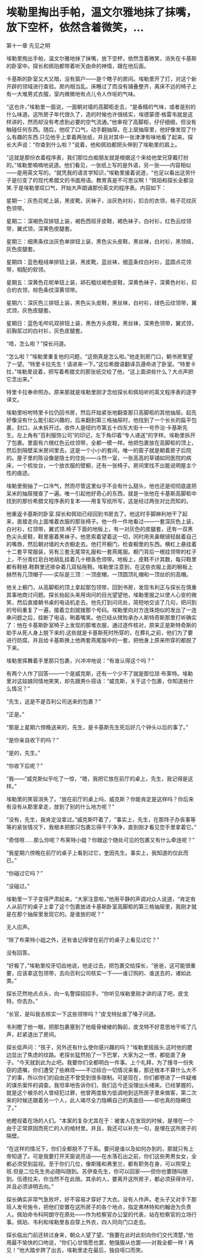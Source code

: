 # 埃勒里掏出手帕，温文尔雅地抹了抹嘴，放下空杯，依然含着微笑，...

第十一章 先见之明

埃勒里掏出手帕，温文尔雅地抹了抹嘴，放下空杯，依然含着微笑，消失在卡基斯的卧室中。探长和佩珀都带着听天由命的神情，跟在他后面。

卡基斯的卧室又大又暗，没有窗户——是个瞎子的房间。埃勒里开了灯，对这个新开辟的领域进行查验。房内相当乱。床睡过了而没有铺叠整齐，离床不远的椅子上有一大堆男式衣服，室内微微地有点儿令人作呕的气味。

“这也许，”埃勒里一面说，一面朝对墙的高脚柜走去，“是香精的气味，或者是别的什么味道。这所房子年代很久了，造的时候也许很结实，埃德蒙德·格雷韦就是这样讲的，然而却没有考虑到必要的空气流通。”他审视了高脚柜，仔仔细细，但没有触碰任何东西。随后，他叹了口气，动手翻抽屉。在上层抽屉里，他好像发现了什么有趣的东西.只见他手上拿着两张纸，并且对其中一张津津有味地看了起来。探长大声说：“你查到什么啦？”说着，他和佩珀都把头伸到了埃勒里的肩上。

“这就是那份衣着程序表，我们那位白痴朋友就是根据这个来给他堂兄穿戴打扮的。”埃勒里喃喃地说道。他们看见，一张纸上写的是外语，另一张——内容相似——是用英文写的。“就凭我的语言学知识，”埃勒里接着说道，“也足以看出这劳什子是衍变了的现代希腊文的书面用语。教育真是不可思议啊！”佩珀和探长全都没笑.于是埃勒里叹口气，开始大声朗诵那份英文的程序表。内容如下：

星期一：灰色花呢上装，黑皮靴，灰袜子，淡灰色衬衫，扣合的衣领，格子花纹灰色领带。

星期二：深褐色双排钮上装，褐色西班牙皮鞋，褐色袜子，白衬衫，红色云纹领带，翼式领，深黄色皮腿套。

星期三：细黑条纹淡灰色单排钮上装，黑色尖头皮鞋，黑丝袜，白衬衫，黑领结，灰色皮腿套。

星期四：蓝色粗绒单排钮上装，黑皮靴，蓝丝袜，细蓝条纹白衬衫，蓝圆点花领带，相配的软领。

星期五：深黄色花呢单钮上装，卵石粗纹褐色皮鞋，深黄色袜子，深黄色衬衫，扣合的衣领，棕色条纹深黄领带。

星期六：深灰色三排钮上装，黑色尖头皮鞋，黑丝袜，白衬衫，绿色云纹领带，翼式领，灰色皮腿套。

星期日：蓝色毛哔叽双排钮上装，黑色方头皮鞋，黑丝袜，深黑色领带，翼式领，前胸浆过的白衬衫，灰色皮腿套。

“唔，怎么啦？”探长问道。

“怎么啦？”埃勒里重复他的问题，“这倒真是怎么啦。”他走到房门口，朝书房里望了一望。“特里卡拉先生！请进来一下。”这位希腊语翻译员遵命进了卧室。“特里卡拉，”埃勒里说着，把写着希腊文的那张纸交给了他，“这上面讲些什么？大点声把它念出来。”

特里卡拉奉命照办。原来那就是埃勒里刚才念给探长和佩珀听的英文程序表的逐字译文。

埃勒里吩咐特里卡拉仍回书房，然后开始紧张地翻查那只高脚柜的其他抽屉。起先好像没有什么能引起兴趣的，后来翻到第三格抽屉时，他找到了一个长长的扁平包裹，封口，从未拆开过。收件人是纽约市第五十四东大街十一号乔治·卡基斯先生。左上角有“百利服饰公司”的印记，左下角印着“专人递送”的字样。埃勒里拆开了包裹。里面有六根红色云纹领带，全都一模一样。他把包裹放在高脚柜的顶上，然后到隔壁呆米房间里去。这是一个小小的套间，唯一的窗子就是朝着房子后院的。屋子里的陈设像是隐士的住处——斗然一室，一张高高的草铺如同医院的病床，一个梳妆台，一个放衣服的壁橱，还有一张椅子。房间里找不出能说明屋主个性的痕迹。

埃勒里倒抽了一口冷气，然而尽管这里似乎不会有什么甜头，他也还是彻彻底底把呆米的抽屉搜查了一遍。唯一引起他好奇心的东西，就是一张他在卡基斯高脚柜中找到的那份希腊文程序表的复本——用复写纸所写，这是经过两张对比而知的。

他重返卡基斯的卧室.探长和佩珀已经回到书房去了。他这时手脚麻利地干了起来，直接走向上面堆着衣服的那张椅子。他一件一件地看过——一套深灰色上装，白衬衫，红领带，翼式领.椅子下面的地板上，有一对灰色的皮腿套，还有一双黑色尖头皮鞋，鞋里塞着黑袜子。他思索着望着这一切，同时用夹鼻眼镜轻敲着自己的嘴唇，然后朝对墙的大衣橱走去。他打开橱门，检查橱里的东西。横杠上悬挂着十二套平常服装，另有三套无尾常礼服和一套燕尾服。橱门背后一根挂领带的杠子上，不分青红皂白地胡乱挂着几十根各色领带。地板上，皮鞋不计其数，每只鞋里都有鞋楦.鞋群里还掺杂着几双毡拖鞋。埃勒里注意到，在这些衣服上面的橱板上赫然有几顶帽子——实际是三顶：一顶皮帽，一顶圆顶礼帽和一顶丝织的高帽。

他关上橱门，从高脚柜的顶上拿起那包领带，回到书房，发现韦利正与探长在慎重其事地商讨问题。探长抬起头来用询问的目光望望他，埃勒里报之以使人心安的微笑，然后直接朝书桌的电话机走去。他先打到问讯处，简短地交谈了几句，把问到的号码重复了一遍，接着立刻就拨那个号码。埃勒里向对方连珠炮似的发出了一连串问题之后，挂断了电话，咧着嘴笑。他已经从殡殓承办人斯特奇斯那里打听确实了：他在卡基斯卧室椅子上发现的那堆衣服，通过逐件核对，原来正是斯特奇斯的助手从死人身上脱下来的.这些就是卡基斯死时所穿的，在葬礼之前，他们为了要进行防腐，并且给卡基斯换上他两套燕尾服中的一套，把他身上原来所穿的都脱了下来。

埃勒里挥舞着手里那只包裹，兴冲冲地说：“有谁认得这个吗？”

有两个人作了回答——一个是威克斯，还有一个少不了就是那位琼·布莱特。埃勒里对这姑娘同情地笑笑，却先跟男仆搭话：“威克斯，关于这个包裹，你知道些什么情况？”

“先生，这是不是百利公司送来的包裹？”

“正是。”

“那是上星期六傍晚送来的，先生，是卡基斯先生死后好几个钟头以后的事了。”

“是你亲自收下的吗？”

“是的，先生。”

“你收下后呢？”

“我——”威克斯似乎吃了一惊，“嗯，我把它放在前厅的桌上，先生，我记得是这样。”

埃勒里的笑容消失了。“放在前厅的桌上吗，威克斯？你能肯定是这样吗？你后来有没有从那里拿走，放到了别的什么地方呢？”

“没有，先生，我肯定没拿过。”威克斯吓着了，“事实上，先生，在那阵子办丧事等等的紧张情况下，我根本把那只包裹忘得干干净净，直到刚才看见您手里拿着它。”

“奇怪呀……那么你呢？布莱特小姐？你跟这个随处可见的包裹又有什么牵连呢？”

“我星期六傍晚在前厅的桌子上看到过它，奎因先生。事实上，我知道的仅此而已。”

“你碰过它吗？”

“没碰过。”

埃勒里一下子变得严肃起来。“大家注意啦，”他用平静的声调对众人说道，“肯定有人从前厅的桌子上拿了这个包裹放进卡基斯卧室高脚柜的第三格抽屉里，我刚才就是在那个抽屉里发现它的。是谁放的呢？”

无人应声。

“除了布莱特小姐之外，还有谁记得曾在前厅的桌子上看见过它？”

没有回答。

“好极了，”埃勒里咬牙切齿地说，他走过去，把包裹交给探长，“爸爸，这可能很重要，应该拿这包领带，去向百利公司核实一下——谁订购的、谁送去的，诸如此类。”

探长茫然地点点头，向一名警探招招手。“你听见埃勒里刚才讲的话了吧，皮戈特。你去办。”

“长官，是叫我去核实一下这些领带吗？”皮戈特扯直了嗓子问道。

韦利瞪了他一眼，把那包裹塞到了他瘦骨棱棱的胸前，皮戈特不好意思地干咳了几声，赶紧退出了房间。

探长低声问：“孩子，另外还有什么使你感兴趣的吗？”埃勒里摇摇头.这时他的腮边显出了焦虑的纹路。老探长猛然拍了一下巴掌，大家为之一愣，都挺直了身子。“今天就到此为止吧。我要你们全都明白一件事。上个礼拜，为了搜寻一份失窃的遗嘱，你们遭受了些麻烦——不过综合一切情况来看，那还根本不算什么大不了的事，所以你们的自由还不曾受到很多限制。可是现在，你们都卷进了一件疑难的谋杀案件的调查。我坦率地告诉你们，我们迄今还没理出头绪来。已经掌握的，就是这个被杀的人曾经犯过罪，他曾两度极为低调地到这所房子里来做客，第二次来的时候还跟着另一个人，此人竭尽全力隐瞒自己的真面目——却也真的隐瞒住了。”

他瞪视着在场的人们。“本案的复杂尤其在于：被害人在发现的时候，是埋在一个由于正常原因而死亡的人的棺材里。并且，我还可以补充一句，是埋在这所房子的隔壁。

“在这样的情况下，你们全都脱不了干系。要问是谁以及如何办到的，那就只有上帝知道了。可是我要打开天窗说亮话——在水落石出之前，你们这些男男女女，全都必须受到监视。至于你们几位，像斯隆和弗里兰，都有职务在身，可以照常上班.但是二位先生务必随叫随到。苏伊查先生，你可以回家——但你也要随叫随到。伍德拉夫，你当然不在此限。其余的人，要离开这所房子，都必须获得许可，并且必须讲明去向。”

探长确实非常气急败坏，好不容易才穿好了大衣。没有人作声。老头子又对手下那班人发号施令，把他们安置在这所房子的各个地点，指定弗林特和约翰逊为负责人。佩珀命令科阿朗守在原处——作为检察官办公室的代表，站在检察官的立场行事。佩珀、韦利和埃勒里各自穿上外衣，四人同向门口走去。

探长临出门前还转过身来，朝众人望了望。“我要在此时此刻向你们交代清楚，”他用最不愉快的口吻说，“你们心甘情愿也罢，勉强服从也罢——对我全都一样！再见！”他大踏步跨了出去，埃勒里走在最后，独自哑口而笑。